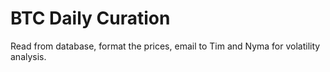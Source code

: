 # BTC Daily Curation

Read from database, format the prices, email to Tim and Nyma for volatility analysis.
